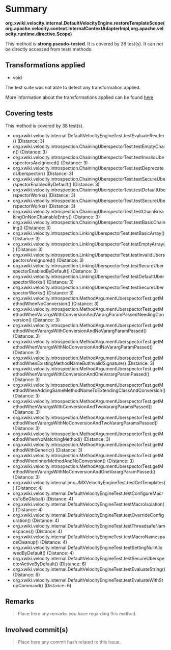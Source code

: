 # Summary
**org.xwiki.velocity.internal.DefaultVelocityEngine.restoreTemplateScope(org.apache.velocity.context.InternalContextAdapterImpl,org.apache.velocity.runtime.directive.Scope)**

This method is **strong pseudo-tested**.
It is covered by 38 test(s). It can not be directly accessed from tests methods.


## Transformations applied

- void


The test suite was not able to detect any transformation applied.

More information about the transformations applied can be found [here](https://github.com/STAMP-project/pitest-descartes)

## Covering tests
This method is covered by 38 test(s).
* org.xwiki.velocity.internal.DefaultVelocityEngineTest.testEvaluateReader() (Distance: 3)
* org.xwiki.velocity.introspection.ChainingUberspectorTest.testEmptyChain() (Distance: 3)
* org.xwiki.velocity.introspection.ChainingUberspectorTest.testInvalidUberspectorsAreIgnored() (Distance: 3)
* org.xwiki.velocity.introspection.ChainingUberspectorTest.testDeprecatedUberspector() (Distance: 3)
* org.xwiki.velocity.introspection.ChainingUberspectorTest.testSecureUberspectorEnabledByDefault() (Distance: 3)
* org.xwiki.velocity.introspection.ChainingUberspectorTest.testDefaultUberspectorWorks() (Distance: 3)
* org.xwiki.velocity.introspection.ChainingUberspectorTest.testSecureUberspectorWorks() (Distance: 3)
* org.xwiki.velocity.introspection.ChainingUberspectorTest.testChainBreakingOnNonChainableEntry() (Distance: 3)
* org.xwiki.velocity.introspection.ChainingUberspectorTest.testBasicChaining() (Distance: 3)
* org.xwiki.velocity.introspection.LinkingUberspectorTest.testBasicArray() (Distance: 3)
* org.xwiki.velocity.introspection.LinkingUberspectorTest.testEmptyArray() (Distance: 3)
* org.xwiki.velocity.introspection.LinkingUberspectorTest.testInvalidUberspectorsAreIgnored() (Distance: 3)
* org.xwiki.velocity.introspection.LinkingUberspectorTest.testSecureUberspectorEnabledByDefault() (Distance: 3)
* org.xwiki.velocity.introspection.LinkingUberspectorTest.testDefaultUberspectorWorks() (Distance: 3)
* org.xwiki.velocity.introspection.LinkingUberspectorTest.testSecureUberspectorWorks() (Distance: 3)
* org.xwiki.velocity.introspection.MethodArgumentUberspectorTest.getMethodWhenNoConversion() (Distance: 3)
* org.xwiki.velocity.introspection.MethodArgumentUberspectorTest.getMethodWhenVarargsWithConversionAndVarargParamPassedNeedingConversion() (Distance: 3)
* org.xwiki.velocity.introspection.MethodArgumentUberspectorTest.getMethodWhenVarargsWithConversionAndNoVarargParamPassed() (Distance: 3)
* org.xwiki.velocity.introspection.MethodArgumentUberspectorTest.getMethodWhenVarargsWithNoConversionAndNoVarargParamPassed() (Distance: 3)
* org.xwiki.velocity.introspection.MethodArgumentUberspectorTest.getMethodWhenExistingMethodNameButInvalidSignature() (Distance: 3)
* org.xwiki.velocity.introspection.MethodArgumentUberspectorTest.getMethodWhenVarargsWithConversionAndOneVarargParamPassed() (Distance: 3)
* org.xwiki.velocity.introspection.MethodArgumentUberspectorTest.getMethodWhenAddingSameMethodNameToExtendingClassAndConversion() (Distance: 3)
* org.xwiki.velocity.introspection.MethodArgumentUberspectorTest.getMethodWhenVarargsWithConversionAndTwoVarargParamsPassed() (Distance: 3)
* org.xwiki.velocity.introspection.MethodArgumentUberspectorTest.getMethodWhenVarargsWithNoConversionAndTwoVarargParamsPassed() (Distance: 3)
* org.xwiki.velocity.introspection.MethodArgumentUberspectorTest.getMethodWhenNoMatchingMethod() (Distance: 3)
* org.xwiki.velocity.introspection.MethodArgumentUberspectorTest.getMethodWithGeneric() (Distance: 3)
* org.xwiki.velocity.introspection.MethodArgumentUberspectorTest.getMethodWhenInnerMethodAndNoConversion() (Distance: 3)
* org.xwiki.velocity.introspection.MethodArgumentUberspectorTest.getMethodWhenVarargsWithNoConversionAndOneVarargParamPassed() (Distance: 3)
* org.xwiki.velocity.internal.jmx.JMXVelocityEngineTest.testGetTemplates() (Distance: 4)
* org.xwiki.velocity.internal.DefaultVelocityEngineTest.testConfigureMacrosToBeGlobal() (Distance: 4)
* org.xwiki.velocity.internal.DefaultVelocityEngineTest.testMacroIsolation() (Distance: 4)
* org.xwiki.velocity.internal.DefaultVelocityEngineTest.testOverrideConfiguration() (Distance: 4)
* org.xwiki.velocity.internal.DefaultVelocityEngineTest.testThreadsafeNamespaces() (Distance: 4)
* org.xwiki.velocity.internal.DefaultVelocityEngineTest.testMacroNamespaceCleanup() (Distance: 4)
* org.xwiki.velocity.internal.DefaultVelocityEngineTest.testSettingNullAllowedByDefault() (Distance: 4)
* org.xwiki.velocity.internal.DefaultVelocityEngineTest.testSecureUberspectorActiveByDefault() (Distance: 6)
* org.xwiki.velocity.internal.DefaultVelocityEngineTest.testEvaluateString() (Distance: 6)
* org.xwiki.velocity.internal.DefaultVelocityEngineTest.testEvaluateWithStopCommand() (Distance: 6)


## Remarks
> Place here any remarks you have regarding this method.

## Involved commit(s)

> Place here any commit hash related to this issue.
